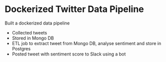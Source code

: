# Dockerized Twitter Data Pipeline

Built a dockerized data pipeline
 - Collected tweets
 - Stored in Mongo DB
 - ETL job to extract tweet from Mongo DB, analyse sentiment and store in Postgres
 - Posted tweet with sentiment score to Slack using a bot
